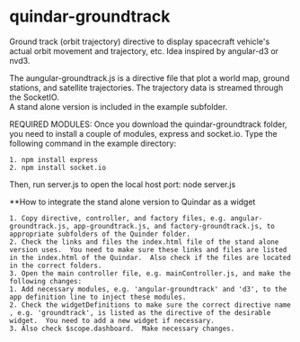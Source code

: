 # quindar-groundtrack
Ground track (orbit trajectory) directive to display spacecraft vehicle's actual orbit movement and trajectory, etc.  Idea inspired by angular-d3 or nvd3.

The aungular-groundtrack.js is a directive file that plot a world map, ground stations, and satellite trajectories.  The trajectory data is streamed through the SocketIO.  
A stand alone version is included in the example subfolder. 

REQUIRED MODULES: Once you download the quindar-groundtrack folder, you need to install a couple of modules, express and socket.io.  Type the following command in the example directory:

	1. npm install express
	2. npm install socket.io

Then, run server.js to open the local host port: 
	node server.js
	
**How to integrate the stand alone version to Quindar as a widget

	1. Copy directive, controller, and factory files, e.g. angular-groundtrack.js, app-groundtrack.js, and factory-groundtrack.js, to appropriate subfolders of the Quinder folder.
	2. Check the links and files the index.html file of the stand alone version uses.  You need to make sure these links and files are listed in the index.html of the Quindar.  Also check if the files are located in the correct folders.
	3. Open the main controller file, e.g. mainController.js, and make the following changes:
	1. Add necessary modules, e.g. 'angular-groundtrack' and 'd3', to the app definition line to inject these modules.
	2. Check the widgetDefinitions to make sure the correct directive name , e.g. 'groundtrack', is listed as the directive of the desirable widget.  You need to add a new widget if necessary.
	3. Also check $scope.dashboard.  Make necessary changes.